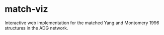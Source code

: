 # match-viz
Interactive web implementation for the matched Yang and Montomery 1996 structures in the ADG network.
